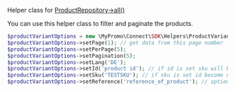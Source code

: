 Helper class for [ProductRepository->all()][ProductRepository]

You can use this helper class to filter and paginate the products.

```php
$productVariantOptions = new \MyPromo\Connect\SDK\Helpers\ProductVariantOptions();
$productVariantOptions->setPage(1); // get data from this page number
$productVariantOptions->setPerPage(5);
$productVariantOptions->setPagination(5);
$productVariantOptions->setLang('DE');
$productVariantOptions->setId('product id'); // if id is set sku will become optional
$productVariantOptions->setSku('TESTSKU'); // if sku is set id become optional
$productVariantOptions->setReference('reference_of_product'); // optional
```

[ProductRepository]: ../Repositories/ProductRepository.md
